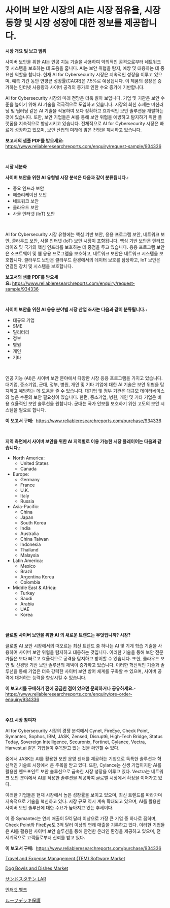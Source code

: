 <p><h1>사이버 보안 시장의 AI는 시장 점유율, 시장 동향 및 시장 성장에 대한 정보를 제공합니다.</h1></p><p><strong>시장 개요 및 보고 범위</strong></p>
<p><p>사이버 보안을 위한 AI는 인공 지능 기술을 사용하여 악의적인 공격으로부터 네트워크 및 시스템을 보호하는 데 도움을 줍니다. AI는 보안 위협을 탐지, 예방 및 대응하는 데 중요한 역할을 합니다. 현재 AI for Cybersecurity 시장은 지속적인 성장을 이루고 있으며, 예측 기간 동안 연평균 성장률(CAGR)은 7.5%로 예상됩니다. 이 제품의 성장은 증가하는 인터넷 사용량과 사이버 공격의 증가로 인한 수요 증가에 기반합니다.</p><p>AI for Cybersecurity 시장의 미래 전망은 더욱 밝아 보입니다. 기업 및 기관은 보안 수준을 높이기 위해 AI 기술을 적극적으로 도입하고 있습니다. 시장의 최신 추세는 머신러닝 및 딥러닝 같은 AI 기술을 적용하여 보다 정확하고 효과적인 보안 솔루션을 개발하는 것에 있습니다. 또한, 보안 기업들은 AI를 통해 보안 위협을 예방하고 탐지하기 위한 플랫폼을 지속적으로 향상시키고 있습니다. 전체적으로 AI for Cybersecurity 시장은 빠르게 성장하고 있으며, 보안 산업의 미래에 밝은 전망을 제시하고 있습니다.</p></p>
<p><strong>보고서의 샘플 PDF를 받으세요:</strong> <a href="https://www.reliableresearchreports.com/enquiry/request-sample/934336">https://www.reliableresearchreports.com/enquiry/request-sample/934336</a></p>
<p>&nbsp;</p>
<p><strong>시장 세분화</strong></p>
<p><strong>사이버 보안을 위한 AI 유형별 시장 분석은 다음과 같이 분류됩니다.:</strong></p>
<p><ul><li>중요 인프라 보안</li><li>애플리케이션 보안</li><li>네트워크 보안</li><li>클라우드 보안</li><li>사물 인터넷 (IoT) 보안</li></ul></p>
<p>&nbsp;</p>
<p><p>AI for Cybersecurity 시장 유형에는 핵심 기반 보안, 응용 프로그램 보안, 네트워크 보안, 클라우드 보안, 사물 인터넷 (IoT) 보안 시장이 포함됩니다. 핵심 기반 보안은 엔터프라이즈 및 국가의 핵심 인프라를 보호하는 데 중점을 두고 있습니다. 응용 프로그램 보안은 소프트웨어 및 웹 응용 프로그램을 보호하고, 네트워크 보안은 네트워크 시스템을 보호합니다. 클라우드 보안은 클라우드 환경에서의 데이터 보호를 담당하고, IoT 보안은 연결된 장치 및 시스템을 보호합니다.</p></p>
<p><strong>보고서의 샘플 PDF를 받으세요:</strong>&nbsp;<a href="https://www.reliableresearchreports.com/enquiry/request-sample/934336">https://www.reliableresearchreports.com/enquiry/request-sample/934336</a></p>
<p>&nbsp;</p>
<p><strong> 사이버 보안을 위한 AI 응용 분야별 시장 산업 조사는 다음과 같이 분류됩니다.:</strong></p>
<p><ul><li>대규모 기업</li><li>SME</li><li>밀리터리</li><li>정부</li><li>병원</li><li>개인</li><li>기타</li></ul></p>
<p>&nbsp;</p>
<p><p>인공 지능 (AI)은 사이버 보안 분야에서 다양한 시장 응용 프로그램을 가지고 있습니다. 대기업, 중소기업, 군대, 정부, 병원, 개인 및 기타 기업에 대한 AI 기술은 보안 위협을 탐지하고 예방하는 데 도움을 줄 수 있습니다. 대기업 및 정부 기관은 대규모 데이터베이스와 높은 수준의 보안 필요성이 있습니다. 한편, 중소기업, 병원, 개인 및 기타 기업은 비용 효율적인 보안 솔루션을 원합니다. 군대는 국가 안보를 보호하기 위한 고도의 보안 시스템을 필요로 합니다.</p></p>
<p><strong>이 보고서 구매:</strong>&nbsp; <a href="https://www.reliableresearchreports.com/purchase/934336">https://www.reliableresearchreports.com/purchase/934336</a></p>
<p>&nbsp;</p>
<p><strong>지역 측면에서 사이버 보안을 위한 AI 지역별로 이용 가능한 시장 플레이어는 다음과 같습니다.:</strong></p>
<p><ul>
    <li>
        North America:
        <ul>
            <li>United States</li>
            <li>Canada</li>
        </ul>
    </li>
    <li>
        Europe:
        <ul>
            <li>Germany</li>
            <li>France</li>
            <li>U.K.</li>
            <li>Italy</li>
            <li>Russia</li>
        </ul>
    </li>
    <li>
        Asia-Pacific:
        <ul>
            <li>China</li>
            <li>Japan</li>
            <li>South Korea</li>
            <li>India</li>
            <li>Australia</li>
            <li>China Taiwan</li>
            <li>Indonesia</li>
            <li>Thailand</li>
            <li>Malaysia</li>
        </ul>
    </li>
    <li>
        Latin America:
        <ul>
            <li>Mexico</li>
            <li>Brazil</li>
            <li>Argentina Korea</li>
            <li>Colombia</li>
        </ul>
    </li>
    <li>
        Middle East & Africa:
        <ul>
            <li>Turkey</li>
            <li>Saudi</li>
            <li>Arabia</li>
            <li>UAE</li>
            <li>Korea</li>
        </ul>
    </li>
    </ul></p>
<p>&nbsp;</p>
<p><strong>글로벌 사이버 보안을 위한 AI 의 새로운 트렌드는 무엇입니까? 시장?</strong></p>
<p><p>글로벌 AI 보안 시장에서의 떠오르는 최신 트렌드 중 하나는 AI 및 기계 학습 기술을 사용하여 사이버 보안 위협을 탐지하고 대응하는 것입니다. 이러한 기술을 통해 보안 전문가들은 보다 빠르고 효율적으로 공격을 탐지하고 방어할 수 있습니다. 또한, 클라우드 보안 및 신경망 기반 보안 솔루션의 채택이 증가하고 있습니다. 이러한 혁신적인 기술과 솔루션을 통해 기업은 더욱 강력한 사이버 보안 방어 체계를 구축할 수 있으며, 사이버 공격에 대처하는 능력을 향상시킬 수 있습니다.</p></p>
<p><strong>이 보고서를 구매하기 전에 궁금한 점이 있으면 문의하거나 공유하세요.</strong>- <a href="https://www.reliableresearchreports.com/enquiry/pre-order-enquiry/934336">https://www.reliableresearchreports.com/enquiry/pre-order-enquiry/934336</a></p>
<p>&nbsp;</p>
<p><strong>주요 시장 참여자</strong></p>
<p><p>AI for Cybersecurity 시장의 경쟁 분석에서 Cynet, FireEye, Check Point, Symantec, Sophos, IBM, JASK, Zensed, Disrupt6, High-Tech Bridge, Status Today, Sovereign Intelligence, Securonix, Fortinet, Cylance, Vectra, Harvest.ai 같은 기업들이 주목받고 있는 것을 확인할 수 있다. </p><p>중에서 JASK는 AI를 활용한 보안 운영 센터를 제공하는 기업으로 독특한 솔루션과 혁신적인 기술로 시장에서 큰 주목을 받고 있다. 또한, Cylance는 신생 기업이지만 AI를 활용한 엔드포인트 보안 솔루션으로 급속한 시장 성장을 이루고 있다. Vectra는 네트워크 보안 분야에서 AI를 적용한 솔루션을 제공하여 글로벌 시장에서 확장을 이어가고 있다.</p><p>이러한 기업들은 현재 시장에서 높은 성장률을 보이고 있으며, 최신 트렌드를 따라가며 지속적으로 기술을 혁신하고 있다. 시장 규모 역시 계속 확대되고 있으며, AI를 활용한 사이버 보안 솔루션에 대한 수요가 높아지고 있는 추세이다.</p><p>이 중 Symantec는 연례 매출이 5억 달러 이상으로 가장 큰 기업 중 하나로 꼽히며, Check Point와 FireEye도 3억 달러 이상의 연례 매출을 기록하고 있다. 이러한 기업들은 AI를 활용한 사이버 보안 솔루션을 통해 안전한 온라인 환경을 제공하고 있으며, 전 세계적으로 고객들로부터 신뢰를 받고 있다.</p></p>
<p><strong>이 보고서 구매:</strong>&nbsp;&nbsp;<a href="https://www.reliableresearchreports.com/purchase/934336">https://www.reliableresearchreports.com/purchase/934336</a></p>
<p><p><a href="https://issuu.com/reportprime-2/docs/travel-and-expense-management-tem-software-market-">Travel and Expense Management (TEM) Software Market</a></p><p><a href="https://eight-handstand-8fb.notion.site/Decoding-the-Dog-Bowls-and-Dishes-Market-A-Deep-Dive-into-the-Latest-Market-Trends-Market-Segmenta-5f5eb3450e31483e86e4543f3e782bbb">Dog Bowls and Dishes Market</a></p><p><a href="https://medium.com/@ashman753/%E3%82%B5%E3%83%B3%E3%83%89%E3%82%B9%E3%82%BF%E3%83%81%E3%83%B3lar%E5%B8%82%E5%A0%B4%E8%A6%8F%E6%A8%A1-cagr-%E5%8B%95%E5%90%912024-2030-e73b37b7450b">サンドスタチン LAR</a></p><p><a href="https://github.com/oajzkywllm460/Market-Research-Report-List-1/blob/main/9867780184438.md">인터넷 뱅크</a></p><p><a href="https://github.com/mreklxf44233/Market-Research-Report-List-1/blob/main/9068641184413.md">ルーフデッキ保護</a></p></p>
